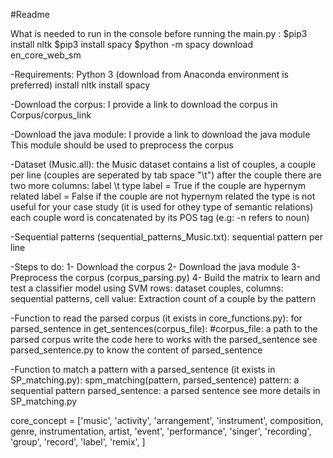 #Readme 

What is needed to run in the console before running the main.py :
$pip3 install nltk
$pip3 install spacy
$python -m spacy download en_core_web_sm


-Requirements:
    Python 3 (download from Anaconda environment is preferred)
    install nltk
    install spacy

-Download the corpus:
    I provide a link to download the corpus in Corpus/corpus_link

-Download the java module:
    I provide a link to download the java module
    This module should be used to preprocess the corpus

-Dataset (Music.all):
    the Music dataset contains a list of couples, a couple per line (couples are seperated by tab space "\t")
    after the couple there are two more columns: label \t type
    label = True if the couple are hypernym related
    label = False if the couple are not hypernym related
    the type is not useful for your case study (it is used for othey type of semantic relations)
    each couple word is concatenated by its POS tag (e.g: -n refers to noun)

-Sequential patterns (sequential_patterns_Music.txt):
    sequential pattern per line

-Steps to do:
    1- Download the corpus
    2- Download the java module
    3- Preprocess the corpus (corpus_parsing.py)
    4- Build the matrix to learn and test a classifier model using SVM
        rows: dataset couples, columns: sequential patterns, cell value: Extraction count of a couple by the pattern

-Function to read the parsed corpus (it exists in core_functions.py):
    for parsed_sentence in get_sentences(corpus_file): #corpus_file: a path to the parsed corpus
        write the code here to works with the parsed_sentence
        see parsed_sentence.py to know the content of parsed_sentence

-Function to match a pattern with a parsed_sentence (it exists in SP_matching.py):
    spm_matching(pattern, parsed_sentence)
        pattern: a sequential pattern
        parsed_sentence: a parsed sentence
        see more details in SP_matching.py

core_concept = ['music', 'activity', 'arrangement', 'instrument', composition, genre, instrumentation, artist, 'event', 'performance', 'singer', 'recording', 'group', 'record', 'label', 'remix', ]



